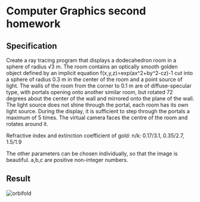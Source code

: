 # Computer Graphics second homework

## Specification
Create a ray tracing program that displays a dodecahedron room in a sphere of radius √3 m. The room contains an optically smooth golden object defined by an implicit equation f(x,y,z)=exp(ax^2+by^2-cz)-1 cut into a sphere of radius 0.3 m in the center of the room and a point source of light. The walls of the room from the corner to 0.1 m are of diffuse-specular type, with portals opening onto another similar room, but rotated 72 degrees about the center of the wall and mirrored onto the plane of the wall. The light source does not shine through the portal, each room has its own light source. During the display, it is sufficient to step through the portals a maximum of 5 times. The virtual camera faces the centre of the room and rotates around it.

Refractive index and extinction coefficient of gold: n/k: 0.17/3.1, 0.35/2.7, 1.5/1.9

The other parameters can be chosen individually, so that the image is beautiful. a,b,c are positive non-integer numbers.

## Result
![orbifold](https://user-images.githubusercontent.com/58141904/160291384-9b270685-3e27-403a-b269-0b0c718a01ec.png)
